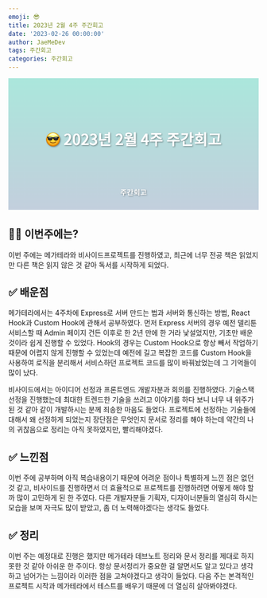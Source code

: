 ```yaml
---
emoji: 😎
title: 2023년 2월 4주 주간회고
date: '2023-02-26 00:00:00'
author: JaeMeDev
tags: 주간회고
categories: 주간회고
---
```


![thumbnail](img/thumbnail.png)

## 🤷‍♂️ 이번주에는?

이번 주에는 메가테라와 비사이드프로젝트를 진행하였고, 최근에 너무 전공 책은 읽었지만 다른 책은 읽지 않은 것 같아 독서를 시작하게 되었다.

## ✅ 배운점

메가테라에서는 4주차에 Express로 서버 만드는 법과 서버와 통신하는 방법, React Hook과 Custom Hook에 관해서 공부하였다. 먼저 Express 서버의 경우 예전 델리툰 서비스할 때 Admin 페이지 건든 이후로 한 2년 만에 한 거라 낯설었지만, 기초만 배운 것이라 쉽게 진행할 수 있었다. Hook의 경우는 Custom Hook으로 항상 빼서 작업하기 때문에 어렵지 않게 진행할 수 있었는데 예전에 길고 복잡한 코드를 Custom Hook을 사용하여 로직을 분리해서 서비스하던 프로젝트 코드를 많이 바꿔놨었는데 그 기억들이 많이 났다.

비사이드에서는 아이디어 선정과 프론트엔드 개발자분과 회의를 진행하였다. 기술스택 선정을 진행했는데 최대한 트렌드한 기술을 쓰려고 이야기를 하다 보니 너무 내 위주가 된 것 같아 같이 개발하시는 분께 죄송한 마음도 들었다. 프로젝트에 선정하는 기술들에 대해서 왜 선정하게 되었는지 장단점은 무엇인지 문서로 정리를 해야 하는데 약간의 나의 귀찮음으로 정리는 아직 못하였지만, 빨리해야겠다.

## ✅ 느낀점

이번 주에 공부하며 아직 복습내용이기 때문에 어려운 점이나 특별하게 느낀 점은 없던 것 같고, 비사이드를 진행하면서 더 효율적으로 프로젝트를 진행하려면 어떻게 해야 할까 많이 고민하게 된 한 주였다. 다른 개발자분들 기획자, 디자이너분들의 열심히 하시는 모습을 보며 자극도 많이 받았고, 좀 더 노력해야겠다는 생각도 들었다.

## ✅ 정리

이번 주는 예정대로 진행은 했지만 메가테라 데브노트 정리와 문서 정리를 제대로 하지 못한 것 같아 아쉬운 한 주이다. 항상 문서정리가 중요한 걸 알면서도 알고 있다고 생각하고 넘어가는 느낌이라 이러한 점을 고쳐야겠다고 생각이 들었다. 다음 주는 본격적인 프로젝트 시작과 메가테라에서 테스트를 배우기 때문에 더 열심히 살아봐야겠다.
